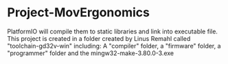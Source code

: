 # Project-MovErgonomics

PlatformIO will compile them to static libraries and link into executable file.
This project is created in a folder created by Linus Remahl called "toolchain-gd32v-win" including:
A "compiler" folder, a "firmware" folder, a "programmer" folder and the mingw32-make-3.80.0-3.exe
